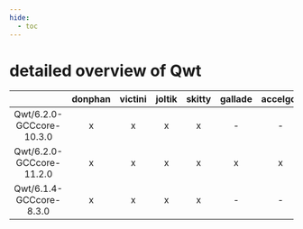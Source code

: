 ```yaml
---
hide:
  - toc
---
```


detailed overview of Qwt
========================

| |donphan|victini|joltik|skitty|gallade|accelgor|swalot|doduo|
| :---: | :---: | :---: | :---: | :---: | :---: | :---: | :---: | :---: |
|Qwt/6.2.0-GCCcore-10.3.0|x|x|x|x|-|-|x|x|
|Qwt/6.2.0-GCCcore-11.2.0|x|x|x|x|x|x|x|x|
|Qwt/6.1.4-GCCcore-8.3.0|x|x|x|x|-|-|-|x|
